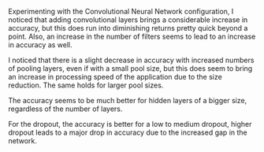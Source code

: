 Experimenting with the Convolutional Neural Network configuration, I noticed that adding convolutional layers brings a considerable increase
in accuracy, but this does run into diminishing returns pretty quick beyond a point. Also, an increase in the number of filters seems to lead to
an increase in accuracy as well.

I noticed that there is a slight decrease in accuracy with increased numbers of pooling layers, even if with a small pool size, but this does
seem to bring an increase in processing speed of the application due to the size reduction. The same holds for larger pool sizes.

The accuracy seems to be much better for hidden layers of a bigger size, regardless of the number of layers.

For the dropout, the accuracy is better for a low to medium dropout, higher dropout leads to a major drop in accuracy due to the increased
gap in the network.